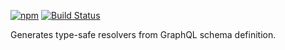 [![npm](https://img.shields.io/npm/v/codegen-resolvers.svg)](https://www.npmjs.com/package/codegen-resolvers)
[![Build Status](https://img.shields.io/travis/SimpleContacts/codegen-resolvers/master.svg)](https://travis-ci.org/SimpleContacts/codegen-resolvers)

Generates type-safe resolvers from GraphQL schema definition.
